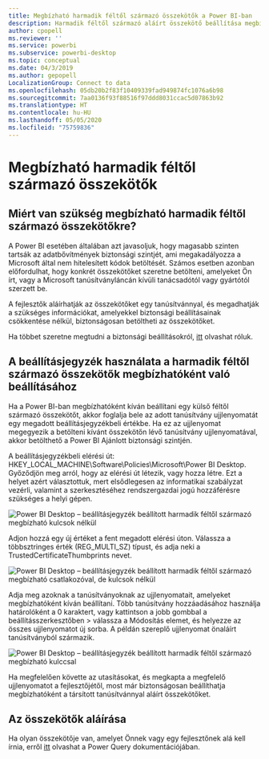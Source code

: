 ```yaml
---
title: Megbízható harmadik féltől származó összekötők a Power BI-ban
description: Harmadik féltől származó aláírt összekötő beállítása megbízhatóként a Power BI-ban
author: cpopell
ms.reviewer: ''
ms.service: powerbi
ms.subservice: powerbi-desktop
ms.topic: conceptual
ms.date: 04/3/2019
ms.author: gepopell
LocalizationGroup: Connect to data
ms.openlocfilehash: 05db20b2f83f10409339fad949874fc1076a6b98
ms.sourcegitcommit: 7aa0136f93f88516f97ddd8031ccac5d07863b92
ms.translationtype: HT
ms.contentlocale: hu-HU
ms.lasthandoff: 05/05/2020
ms.locfileid: "75759836"
---
```

# <a name="trusted-third-party-connectors"></a>Megbízható harmadik féltől származó összekötők

## <a name="why-do-you-need-trusted-third-party-connectors"></a>Miért van szükség megbízható harmadik féltől származó összekötőkre?

A Power BI esetében általában azt javasoljuk, hogy magasabb szinten tartsák az adatbővítmények biztonsági szintjét, ami megakadályozza a Microsoft által nem hitelesített kódok betöltését. Számos esetben azonban előfordulhat, hogy konkrét összekötőket szeretne betölteni, amelyeket Ön írt, vagy a Microsoft tanúsítványláncán kívüli tanácsadótól vagy gyártótól szerzett be.

A fejlesztők aláírhatják az összekötőket egy tanúsítvánnyal, és megadhatják a szükséges információkat, amelyekkel biztonsági beállításainak csökkentése nélkül, biztonságosan betöltheti az összekötőket.

Ha többet szeretne megtudni a biztonsági beállításokról, [itt](https://docs.microsoft.com/power-bi/desktop-connector-extensibility) olvashat róluk.

## <a name="using-the-registry-to-trust-third-party-connectors"></a>A beállításjegyzék használata a harmadik féltől származó összekötők megbízhatóként való beállításához

Ha a Power BI-ban megbízhatóként kíván beállítani egy külső féltől származó összekötőt, akkor foglalja bele az adott tanúsítvány ujjlenyomatát egy megadott beállításjegyzékbeli értékbe. Ha ez az ujjlenyomat megegyezik a betölteni kívánt összekötőn lévő tanúsítvány ujjlenyomatával, akkor betölthető a Power BI Ajánlott biztonsági szintjén. 

A beállításjegyzékbeli elérési út: HKEY_LOCAL_MACHINE\Software\Policies\Microsoft\Power BI Desktop. Győződjön meg arról, hogy az elérési út létezik, vagy hozza létre. Ezt a helyet azért választottuk, mert elsődlegesen az informatikai szabályzat vezérli, valamint a szerkesztéséhez rendszergazdai jogú hozzáférésre szükséges a helyi gépen. 

![Power BI Desktop – beállításjegyzék beállított harmadik féltől származó megbízható kulcsok nélkül](media/desktop-trusted-third-party-connectors/desktoptrustedthird1.png)

Adjon hozzá egy új értéket a fent megadott elérési úton. Válassza a többsztringes érték (REG_MULTI_SZ) típust, és adja neki a TrustedCertificateThumbprints nevet. 

![Power BI Desktop – beállításjegyzék beállított harmadik féltől származó megbízható csatlakozóval, de kulcsok nélkül](media/desktop-trusted-third-party-connectors/desktoptrustedthird2.png)

Adja meg azoknak a tanúsítványoknak az ujjlenyomatait, amelyeket megbízhatóként kíván beállítani. Több tanúsítvány hozzáadásához használja határolóként a 0 karaktert, vagy kattintson a jobb gombbal a beállításszerkesztőben > válassza a Módosítás elemet, és helyezze az összes ujjlenyomatot új sorba. A példán szereplő ujjlenyomat önaláírt tanúsítványból származik. 

 ![Power BI Desktop – beállításjegyzék beállított harmadik féltől származó megbízható kulccsal](media/desktop-trusted-third-party-connectors/desktoptrustedthird3.png)

Ha megfelelően követte az utasításokat, és megkapta a megfelelő ujjlenyomatot a fejlesztőjétől, most már biztonságosan beállíthatja megbízhatóként a társított tanúsítvánnyal aláírt összekötőket.

## <a name="how-to-sign-connectors"></a>Az összekötők aláírása

Ha olyan összekötője van, amelyet Önnek vagy egy fejlesztőnek alá kell írnia, erről [itt](https://docs.microsoft.com/power-query/handlingconnectorsigning) olvashat a Power Query dokumentációjában.
